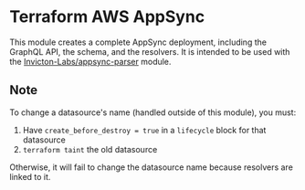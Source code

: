 # Terraform AWS AppSync

This module creates a complete AppSync deployment, including the GraphQL API, the schema, and the resolvers. It is intended to be used with the [Invicton-Labs/appsync-parser](https://registry.terraform.io/modules/Invicton-Labs/appsync-parser/aws/latest) module.

## Note

To change a datasource's name (handled outside of this module), you must:

1. Have `create_before_destroy = true` in a `lifecycle` block for that datasource
2. `terraform taint` the old datasource

Otherwise, it will fail to change the datasource name because resolvers are linked to it.